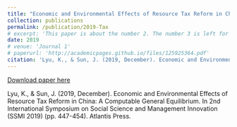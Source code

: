 ```yaml
---
title: "Economic and Environmental Effects of Resource Tax Reform in China: A Computable General Equilibrium"
collection: publications
permalink: /publication/2019-Tax
# excerpt: 'This paper is about the number 2. The number 3 is left for future work.'
date: 2019
# venue: 'Journal 1'
# paperurl: 'http://academicpages.github.io/files/125925364.pdf'
citation: 'Lyu, K., & Sun, J. (2019, December). Economic and Environmental Effects of Resource Tax Reform in China: A Computable General Equilibrium. In 2nd International Symposium on Social Science and Management Innovation (SSMI 2019) (pp. 447-454). Atlantis Press.'
---
```

[Download paper here](http://KerrLyu.github.io/files/T1049.pdf)

Lyu, K., & Sun, J. (2019, December). Economic and Environmental Effects of Resource Tax Reform in China: A Computable General Equilibrium. In 2nd International Symposium on Social Science and Management Innovation (SSMI 2019) (pp. 447-454). Atlantis Press.
